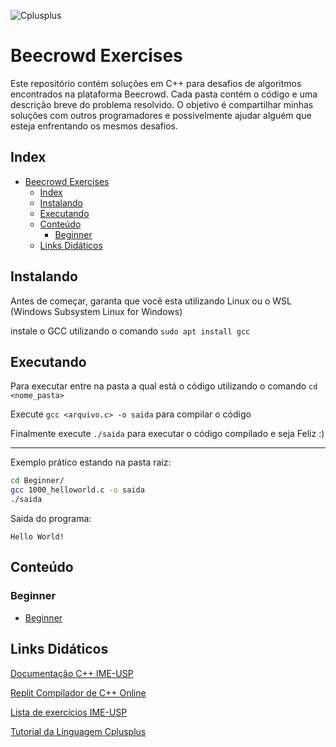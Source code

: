 ![Cplusplus](https://img.shields.io/badge/C%2B%2B-00599C?style=for-the-badge&logo=c%2B%2B&logoColor=white)

# Beecrowd Exercises 

Este repositório contém soluções em C++ para desafios de algoritmos encontrados na plataforma Beecrowd. Cada pasta contém o código e uma descrição breve do problema resolvido. O objetivo é compartilhar minhas soluções com outros programadores e possivelmente ajudar alguém que esteja enfrentando os mesmos desafios.

## Index

- [Beecrowd Exercises](#beecrowd-exercises)
  - [Index](#index)
  - [Instalando](#instalando)
  - [Executando](#executando)
  - [Conteúdo](#conteúdo)
    - [Beginner](#beginner)
  - [Links Didáticos](#links-didáticos)

## Instalando

Antes de começar, garanta que você esta utilizando Linux ou o WSL (Windows Subsystem Linux for Windows)

instale o GCC utilizando o comando `sudo apt install gcc`

## Executando

Para executar entre na pasta a qual está o código utilizando o comando `cd <nome_pasta>`

Execute `gcc <arquivo.c> -o saida` para compilar o código

Finalmente execute `./saida` para executar o código compilado e seja Feliz :)

--- 

Exemplo prático estando na pasta raiz:
```bash
cd Beginner/
gcc 1000_helloworld.c -o saida
./saida
```

Saida do programa:
```
Hello World!

```


## Conteúdo

### Beginner
- [Beginner](Beginner)

## Links Didáticos

[Documentação C++ IME-USP](https://www.ime.usp.br/~slago/slago-C++.pdf)

[Replit Compilador de C++ Online](https://replit.com/languages/cpp)

[Lista de exercícios IME-USP](https://drive.google.com/file/d/1Zyy9MACKkhypQT502B6Ritc9jwLnd0lW/view?usp=sharing)

[Tutorial da Linguagem Cplusplus](https://cplusplus.com/doc/tutorial/)

